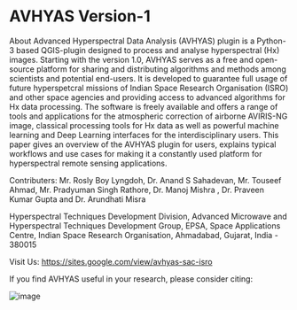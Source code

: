 # AVHYAS Version-1

About
Advanced Hyperspectral Data Analysis (AVHYAS) plugin is a Python-3 based QGIS-plugin designed to process and analyse hyperspectral (Hx) images. Starting with the version 1.0, AVHYAS serves as a free and open-source platform for sharing and distributing algorithms and methods among scientists and potential end-users. It is developed to guarantee full usage of future hyperspetcral missions of Indian Space Research Organisation (ISRO) and other space agencies and providing access to advanced algorithms for Hx data processing. The software is freely available and offers a range of tools and applications for the atmospheric correction of airborne AVIRIS-NG image, classical processing tools for Hx data as well as powerful machine learning and Deep Learning interfaces for the interdisciplinary users. This paper gives an overview of the AVHYAS plugin for users, explains typical workflows and use cases for making it a constantly used platform for hyperspectral remote sensing applications.  

Contributers: Mr. Rosly Boy Lyngdoh, Dr. Anand S Sahadevan, Mr. Touseef Ahmad, Mr. Pradyuman Singh Rathore, Dr. Manoj Mishra , Dr. Praveen Kumar Gupta and Dr. Arundhati Misra

Hyperspectral Techniques Development Division, 
Advanced Microwave and Hyperspectral Techniques Development Group, EPSA, 
Space Applications Centre, Indian Space Research Organisation, Ahmadabad, Gujarat, India - 380015

Visit Us: https://sites.google.com/view/avhyas-sac-isro

If you find AVHYAS useful in your research, please consider citing:



![image](https://user-images.githubusercontent.com/86385854/123178762-85896b00-d4a5-11eb-8719-ddba05a22028.png)
